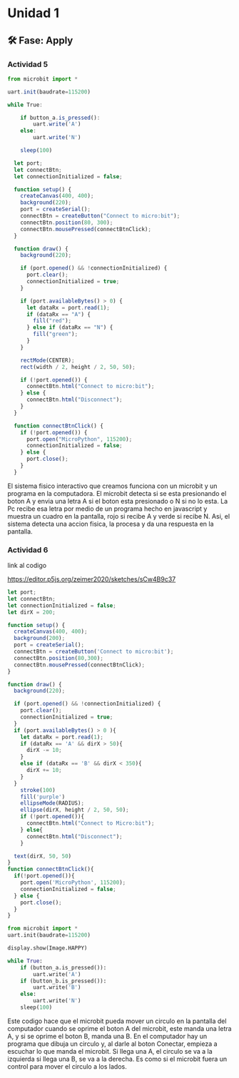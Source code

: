 # Unidad 1

## 🛠 Fase: Apply

### Actividad 5

``` javascript
from microbit import *

uart.init(baudrate=115200)

while True:

    if button_a.is_pressed():
        uart.write('A')
    else:
        uart.write('N')

    sleep(100)

  let port;
  let connectBtn;
  let connectionInitialized = false;

  function setup() {
    createCanvas(400, 400);
    background(220);
    port = createSerial();
    connectBtn = createButton("Connect to micro:bit");
    connectBtn.position(80, 300);
    connectBtn.mousePressed(connectBtnClick);
  }

  function draw() {
    background(220);

    if (port.opened() && !connectionInitialized) {
      port.clear();
      connectionInitialized = true;
    }

    if (port.availableBytes() > 0) {
      let dataRx = port.read(1);
      if (dataRx == "A") {
        fill("red");
      } else if (dataRx == "N") {
        fill("green");
      }
    }

    rectMode(CENTER);
    rect(width / 2, height / 2, 50, 50);

    if (!port.opened()) {
      connectBtn.html("Connect to micro:bit");
    } else {
      connectBtn.html("Disconnect");
    }
  }

  function connectBtnClick() {
    if (!port.opened()) {
      port.open("MicroPython", 115200);
      connectionInitialized = false;
    } else {
      port.close();
    }
  }
```
El sistema fisico interactivo que creamos funciona con un microbit y un programa en la computadora. El microbit detecta si se esta presionando el boton A y envia una letra A si el boton esta presionado o N si no lo esta. La Pc recibe esa letra por medio de un programa hecho en javascript y muestra un cuadro en la pantalla, rojo si recibe A y verde si recibe N. Asi, el sistema detecta una accion fisica, la procesa y da una respuesta en la pantalla.

### Actividad 6

link al codigo 

https://editor.p5js.org/zeimer2020/sketches/sCw4B9c37

``` javascript
let port;
let connectBtn;
let connectionInitialized = false;
let dirX = 200;

function setup() {
  createCanvas(400, 400);
  background(200);
  port = createSerial();
  connectBtn = createButton('Connect to micro:bit');
  connectBtn.position(80,300);
  connectBtn.mousePressed(connectBtnClick);
}

function draw() {
  background(220);

  if (port.opened() && !connectionInitialized) {
    port.clear();
    connectionInitialized = true;
  }
  if (port.availableBytes() > 0 ){
    let dataRx = port.read(1);
    if (dataRx == 'A' && dirX > 50){
      dirX -= 10;
    }
    else if (dataRx == 'B' && dirX < 350){
      dirX += 10;
    } 
  }
    stroke(100)
    fill('purple')
    ellipseMode(RADIUS);
    ellipse(dirX, height / 2, 50, 50);
    if (!port.opened()){
      connectBtn.html("Connect to Micro:bit");
    } else{
      connectBtn.html("Disconnect");
    }

  text(dirX, 50, 50)
}
function connectBtnClick(){
  if(!port.opened()){
    port.open('MicroPython', 115200);
    connectionInitialized = false;
  } else {
    port.close();
  }
}
```
``` python
from microbit import *
uart.init(baudrate=115200)

display.show(Image.HAPPY)

while True:
    if (button_a.is_pressed()):
        uart.write('A')
    if (button_b.is_pressed()):
        uart.write('B')
    else:
        uart.write('N')
    sleep(100)
```

Este codigo hace que el microbit pueda mover un circulo en la pantalla del computador cuando se oprime el boton A del microbit, este manda una letra A, y si se oprime el boton B, manda una B. En el computador hay un programa que dibuja un circulo y, al darle al boton Conectar, empieza a escuchar lo que manda el microbit. Si llega una A, el circulo se va a la izquierda si llega una B, se va a la derecha. Es como si el microbit fuera un control para mover el circulo a los lados.

